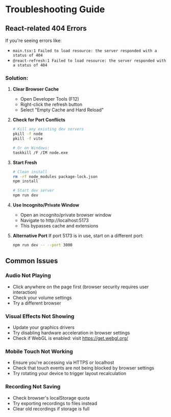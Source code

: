 # Troubleshooting Guide

## React-related 404 Errors

If you're seeing errors like:
- `main.tsx:1 Failed to load resource: the server responded with a status of 404`
- `@react-refresh:1 Failed to load resource: the server responded with a status of 404`

### Solution:

1. **Clear Browser Cache**
   - Open Developer Tools (F12)
   - Right-click the refresh button
   - Select "Empty Cache and Hard Reload"

2. **Check for Port Conflicts**
   ```bash
   # Kill any existing dev servers
   pkill -f node
   pkill -f vite
   
   # Or on Windows:
   taskkill /F /IM node.exe
   ```

3. **Start Fresh**
   ```bash
   # Clean install
   rm -rf node_modules package-lock.json
   npm install
   
   # Start dev server
   npm run dev
   ```

4. **Use Incognito/Private Window**
   - Open an incognito/private browser window
   - Navigate to http://localhost:5173
   - This bypasses cache and extensions

5. **Alternative Port**
   If port 5173 is in use, start on a different port:
   ```bash
   npm run dev -- --port 3000
   ```

## Common Issues

### Audio Not Playing
- Click anywhere on the page first (browser security requires user interaction)
- Check your volume settings
- Try a different browser

### Visual Effects Not Showing
- Update your graphics drivers
- Try disabling hardware acceleration in browser settings
- Check if WebGL is enabled: visit https://get.webgl.org/

### Mobile Touch Not Working
- Ensure you're accessing via HTTPS or localhost
- Check that touch events are not being blocked by browser settings
- Try rotating your device to trigger layout recalculation

### Recording Not Saving
- Check browser's localStorage quota
- Try exporting recordings to files instead
- Clear old recordings if storage is full